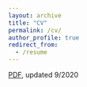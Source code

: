 ```yaml
---
layout: archive
title: "CV"
permalink: /cv/
author_profile: true
redirect_from:
  - /resume
---
```


[PDF](https://f-edwards.github.io/files/edwards-cv.pdf), updated 9/2020